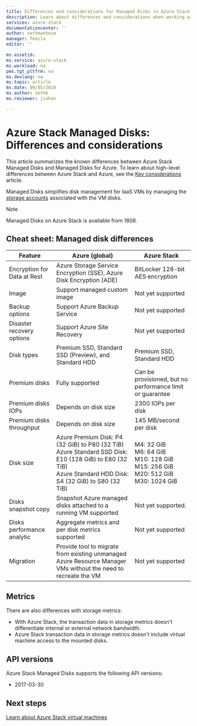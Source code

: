 ```yaml
---
title: Differences and considerations for Managed Disks in Azure Stack | Microsoft Docs
description: Learn about differences and considerations when working with Managed Disks in Azure Stack.
services: azure-stack
documentationcenter: ''
author: sethmanheim
manager: femila
editor: ''

ms.assetid: 
ms.service: azure-stack
ms.workload: na
pms.tgt_pltfrm: na
ms.devlang: na
ms.topic: article
ms.date: 09/05/2018
ms.author: sethm
ms.reviewer: jiahan

---
```


# Azure Stack Managed Disks: Differences and considerations
This article summarizes the known differences between Azure Stack Managed Disks and Managed Disks for Azure. To learn about high-level differences between Azure Stack and Azure, see the [Key considerations](azure-stack-considerations.md) article.

Managed Disks simplifies disk management for IaaS VMs by managing the [storage accounts](/azure/azure-stack/azure-stack-manage-storage-accounts) associated with the VM disks.

> [!Note]  
> Managed Disks on Azure Stack is available from 1808.

## Cheat sheet: Managed disk differences

| Feature | Azure (global) | Azure Stack |
| --- | --- | --- |
|Encryption for Data at Rest |Azure Storage Service Encryption (SSE), Azure Disk Encryption (ADE)     |BitLocker 128-bit AES encryption      |
|Image          | Support managed custom image |Not yet supported|
|Backup options |Support Azure Backup Service |Not yet supported |
|Disaster recovery options |Support Azure Site Recovery |Not yet supported|
|Disk types     |Premium SSD, Standard SSD (Preview), and Standard HDD |Premium SSD, Standard HDD |
|Premium disks  |Fully supported |Can be provisioned, but no performance limit or guarantee  |
|Premium disks IOPs  |Depends on disk size  |2300 IOPs per disk |
|Premium disks throughput |Depends on disk size |145 MB/second per disk |
|Disk size  |Azure Premium Disk: P4 (32 GiB) to P80 (32 TiB)<br>Azure Standard SSD Disk: E10 (128 GiB) to E80 (32 TiB)<br>Azure Standard HDD Disk: S4 (32 GiB) to S80 (32 TiB) |M4: 32 GiB<br>M6: 64 GiB<br>M10: 128 GiB<br>M15: 256 GiB<br>M20: 512 GiB<br>M30: 1024 GiB |
|Disks snapshot copy|Snapshot Azure managed disks attached to a running VM supported|Not yet supported.
|Disks performance analytic |Aggregate metrics and per disk metrics supported |Not yet supported |
|Migration      |Provide tool to migrate from existing unmanaged Azure Resource Manager VMs without the need to recreate the VM  |Not yet supported |


## Metrics
There are also differences with storage metrics:
- With Azure Stack, the transaction data in storage metrics doesn't differentiate internal or external network bandwidth.
- Azure Stack transaction data in storage metrics doesn't include virtual machine access to the mounted disks.


## API versions
Azure Stack Managed Disks supports the following API versions:
- 2017-03-30


## Next steps
[Learn about Azure Stack virtual machines](azure-stack-compute-overview.md)
